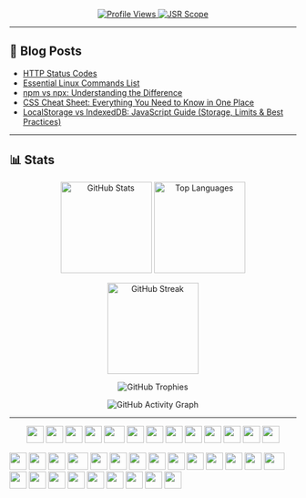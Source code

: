 <!-- Profile Badges -->
<p align="center">
  <a href="https://tene.vercel.app">
    <img src="https://komarev.com/ghpvc/?username=TenEplaysOfficial&style=flat-square&color=blueviolet" alt="Profile Views" />
  </a>
  <a href="https://jsr.io/@tene">
    <img src="https://jsr.io/badges/@tene" alt="JSR Scope" />
  </a>
</p>

---

## 📝 Blog Posts

<!-- BLOG-POST-LIST:START -->
- [HTTP Status Codes](https://dev.to/tenelabs/http-status-codes-2l3n)
- [Essential Linux Commands List](https://dev.to/tenelabs/essential-linux-commands-list-2gl9)
- [npm vs npx: Understanding the Difference](https://dev.to/tenelabs/npm-vs-npx-understanding-the-difference-1jjl)
- [CSS Cheat Sheet: Everything You Need to Know in One Place](https://dev.to/tenelabs/css-cheat-sheet-everything-you-need-to-know-in-one-place-12no)
- [LocalStorage vs IndexedDB: JavaScript Guide (Storage, Limits & Best Practices)](https://dev.to/tenelabs/localstorage-vs-indexeddb-javascript-guide-storage-limits-best-practices-5g4l)
<!-- BLOG-POST-LIST:END -->

---

## 📊 Stats

<p align="center">
  <!-- Core Stats -->
  <img height="160" src="https://github-readme-stats.vercel.app/api?username=TenEplaysOfficial&show_icons=true&theme=radical&count_private=true" alt="GitHub Stats" />
  <img height="160" src="https://github-readme-stats.vercel.app/api/top-langs/?username=TenEplaysOfficial&layout=compact&theme=radical" alt="Top Languages" />
</p>

<p align="center">
  <!-- Streak Stats -->
  <img height="160" src="https://github-readme-streak-stats.herokuapp.com/?user=TenEplaysOfficial&theme=radical&hide_border=false" alt="GitHub Streak" />
</p>

<p align="center">
  <!-- Trophy Stats -->
  <img src="https://github-profile-trophy.vercel.app/?username=TenEplaysOfficial&theme=radical&no-frame=true&margin-w=10&column=7" alt="GitHub Trophies" />
</p>

<p align="center">
  <!-- Contribution Graph -->
  <img src="https://github-readme-activity-graph.vercel.app/graph?username=TenEplaysOfficial&bg_color=1a1b27&color=80ffea&line=ff7575&point=ffffff&area=true&hide_border=true" alt="GitHub Activity Graph" />
</p>

---

<p align="center">
  <!-- Party Parrots! -->
  <img src="https://cultofthepartyparrot.com/guests/hd/vibepartycat.gif" width="30" height="30"/>
  <img src="https://cultofthepartyparrot.com/parrots/hd/discoparrot.gif" width="30" height="30"/>
  <img src="https://cultofthepartyparrot.com/guests/hd/partygopher.gif" width="30" height="30"/>
  <img src="https://cultofthepartyparrot.com/parrots/hd/evilparrot.gif" width="30" height="30"/>
  <img src="https://cultofthepartyparrot.com/parrots/asyncparrot.gif" width="36" height="30"/>
  <img src="https://cultofthepartyparrot.com/guests/congadoge.gif" width="30" height="30"/>
  <img src="https://cultofthepartyparrot.com/guests/hd/partyblob.gif" width="30" height="30"/>
  <img src="https://cultofthepartyparrot.com/parrots/hd/jumpingparrot.gif" width="30" height="30"/>
  <img src="https://cultofthepartyparrot.com/parrots/hd/opensourceparrot.gif" width="30" height="30"/>
  <img src="https://cultofthepartyparrot.com/parrots/hd/dealwithitnowparrot.gif" width="30" height="30"/>
  <img src="https://cultofthepartyparrot.com/parrots/hd/hypnoparrotlight.gif" width="30" height="30"/>
  <img src="https://cultofthepartyparrot.com/guests/hd/thisisfineparrot.gif" width="30" height="30"/>
  <img src="https://cultofthepartyparrot.com/guests/hd/partyblobcat.gif" width="30" height="30"/>
</p>    <img src="https://cultofthepartyparrot.com/parrots/hd/discoparrot.gif" width="30" height="30"/>
    <img src="https://cultofthepartyparrot.com/guests/hd/partygopher.gif" width="30" height="30"/>
    <img src="https://cultofthepartyparrot.com/parrots/hd/evilparrot.gif" width="30" height="30"/>
    <img src="https://cultofthepartyparrot.com/parrots/asyncparrot.gif" width="36" height="30"/>
    <img src="https://cultofthepartyparrot.com/guests/congadoge.gif" width="30" height="30"/>
    <img src="https://cultofthepartyparrot.com/guests/hd/partyblob.gif" width="30" height="30"/>
    <img src="https://cultofthepartyparrot.com/parrots/hd/jumpingparrot.gif" width="30" height="30"/>
    <img src="https://cultofthepartyparrot.com/parrots/hd/opensourceparrot.gif" width="30" height="30"/>
    <img src="https://cultofthepartyparrot.com/parrots/hd/dealwithitnowparrot.gif" width="30" height="30"/>
    <img src="https://cultofthepartyparrot.com/parrots/hd/hypnoparrotlight.gif" width="30" height="30"/>
    <img src="https://cultofthepartyparrot.com/guests/hd/thisisfineparrot.gif" width="30" height="30"/>
    <img src="https://cultofthepartyparrot.com/guests/hd/partyblobcat.gif" width="30" height="30"/>
    <img src="https://cultofthepartyparrot.com/parrots/hd/flyingmoneyparrot.gif" width="30" height="30"/>
    <img src="https://cultofthepartyparrot.com/parrots/stalkerparrot.gif" width="36" height="30"/>
    <img src="https://cultofthepartyparrot.com/parrots/hd/laptop_parrot.gif" width="30" height="30"/>
    <img src="https://cultofthepartyparrot.com/guests/hd/partyfsjal.gif" width="30" height="30"/>
    <img src="https://cultofthepartyparrot.com/guests/hd/partygeeko.gif" width="30" height="30"/>
    <img src="https://cultofthepartyparrot.com/parrots/hd/stableparrot.gif" width="30" height="30"/>
    <img src="https://cultofthepartyparrot.com/parrots/hd/scienceparrot.gif" width="30" height="30"/>
    <img src="https://cultofthepartyparrot.com/parrots/hd/pirateparrot.gif" width="30" height="30"/>
    <img src="https://cultofthepartyparrot.com/parrots/hd/illuminatiparrot.gif" width="30" height="30"/>
    <img src="https://cultofthepartyparrot.com/parrots/hd/hypnoparrotdark.gif" width="30" height="30"/>
    <img src="https://cultofthepartyparrot.com/guests/hd/dogeparrot.gif" width="30" height="30"/>
</div>

